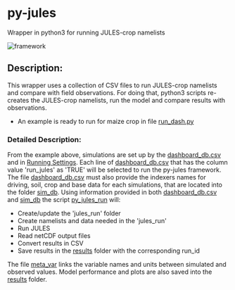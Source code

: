 # py-jules
Wrapper in python3 for running JULES-crop namelists

![framework](https://github.com/Murilodsv/py-jules/blob/master/framework.png)



## Description:
This wrapper uses a collection of CSV files to run JULES-crop namelists and compare with field observations. For doing that, python3 scripts re-creates the JULES-crop namelists, run the model and compare results with observations.

- An example is ready to run for maize crop in file [run_dash.py](https://github.com/Murilodsv/py-jules/blob/master/run_dash.py)

### Detailed Description:
From the example above, simulations are set up by the [dashboard_db.csv](https://github.com/Murilodsv/py-jules/blob/master/dashboard_db.csv) and in [Running Settings](https://github.com/Murilodsv/py-jules/blob/a98ab77a9da17737b23b683ea601cd70c46fbf13/run_dash.py#L16-L29). Each line of [dashboard_db.csv](https://github.com/Murilodsv/py-jules/blob/master/dashboard_db.csv) that has the column value 'run_jules' as 'TRUE' will be selected to run the py-jules framework. The file [dashboard_db.csv](https://github.com/Murilodsv/py-jules/blob/master/dashboard_db.csv) must also provide the indexers names for driving, soil, crop and base data for each simulations, that are located into the folder [sim_db](https://github.com/Murilodsv/py-jules/tree/master/sim_db). Using information provided in both [dashboard_db.csv](https://github.com/Murilodsv/py-jules/blob/master/dashboard_db.csv) and [sim_db](https://github.com/Murilodsv/py-jules/tree/master/sim_db) the script [py_jules_run](https://github.com/Murilodsv/py-jules/blob/master/py_jules_run.py) will:
- Create/update the 'jules_run' folder
- Create namelists and data needed in the 'jules_run'
- Run JULES
- Read netCDF output files
- Convert results in CSV
- Save results in the [results](https://github.com/Murilodsv/py-jules/tree/master/results) folder with the corresponding run_id

The file [meta_var](https://github.com/Murilodsv/py-jules/blob/master/meta_var.csv) links the variable names and units between simulated and observed values. Model performance and plots are also saved into the [results](https://github.com/Murilodsv/py-jules/tree/master/results) folder.
